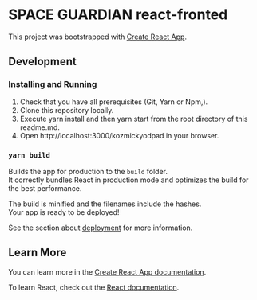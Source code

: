 # SPACE GUARDIAN react-fronted

This project was bootstrapped with [Create React App](https://github.com/facebook/create-react-app).

## Development

### Installing and Running

1. Check that you have all prerequisites (Git, Yarn or Npm,).
2. Clone this repository locally.
3. Execute yarn install and then yarn start from the root directory of this readme.md.
4. Open http://localhost:3000/kozmickyodpad in your browser.

### `yarn build`

Builds the app for production to the `build` folder.\
It correctly bundles React in production mode and optimizes the build for the best performance.

The build is minified and the filenames include the hashes.\
Your app is ready to be deployed!

See the section about [deployment](https://facebook.github.io/create-react-app/docs/deployment) for more information.

## Learn More

You can learn more in the [Create React App documentation](https://facebook.github.io/create-react-app/docs/getting-started).

To learn React, check out the [React documentation](https://reactjs.org/).